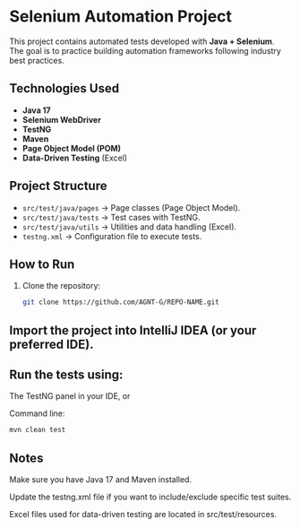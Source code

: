 # Selenium Automation Project

This project contains automated tests developed with **Java + Selenium**.  
The goal is to practice building automation frameworks following industry best practices.

## Technologies Used
- **Java 17**
- **Selenium WebDriver**
- **TestNG**
- **Maven**
- **Page Object Model (POM)**
- **Data-Driven Testing** (Excel)

## Project Structure
- `src/test/java/pages` → Page classes (Page Object Model).
- `src/test/java/tests` → Test cases with TestNG.
- `src/test/java/utils` → Utilities and data handling (Excel).
- `testng.xml` → Configuration file to execute tests.

## How to Run
1. Clone the repository:
   ```bash
   git clone https://github.com/AGNT-G/REPO-NAME.git
## Import the project into IntelliJ IDEA (or your preferred IDE).

## Run the tests using:

The TestNG panel in your IDE, or

Command line:
```bash
mvn clean test
```

## Notes

Make sure you have Java 17 and Maven installed.

Update the testng.xml file if you want to include/exclude specific test suites.

Excel files used for data-driven testing are located in src/test/resources.
